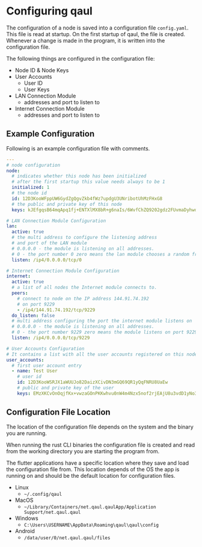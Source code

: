 # Configuring qaul

The configuration of a node is saved into a configuration file `config.yaml`.
This file is read at startup.
On the first startup of qaul, the file is created.
Whenever a change is made in the program, it is written into the configuration file.

The following things are configured in the configuration file:

* Node ID & Node Keys
* User Accounts
  * User ID
  * User Keys
* LAN Connection Module
  * addresses and port to listen to
* Internet Connection Module
  * addresses and port to listen to


## Example Configuration

Following is an example configuration file with comments.

```yaml
---
# node configuration
node:
  # indicates whether this node has been initialized
  # after the first startup this value needs always to be 1
  initialized: 1
  # the node id
  id: 12D3KooWFppUW6GydZgQgvZkb4fWz7updgU3UNribotUhMzFHxG8
  # the public and private key of this node
  keys: kJEfgqsB64mqApq1fj+ENTXlMX8bR+g6naIs/6WvfChZQ9202gdz2FUvmaDyhwddiwi/HUv1UzQn2xkmLL6CKQ==

# LAN Connection Module Configuration
lan:
  active: true
  # the multi address to configure the listening address 
  # and port of the LAN module
  # 0.0.0.0 - the module is listening on all addresses.
  # 0 - the port number 0 zero means the lan module chooses a random free port
  listen: /ip4/0.0.0.0/tcp/0

# Internet Connection Module Configuration
internet:
  active: true
  # a list of all nodes the Internet module connects to.
  peers:
    # connect to node on the IP address 144.91.74.192
    # on port 9229
    - /ip4/144.91.74.192/tcp/9229
  do_listen: false
  # multi address configuring the port the internet module listens on
  # 0.0.0.0 - the module is listening on all addresses.
  # 0 - the port number 9229 zero means the module listens on port 9229 for incoming connections
  listen: /ip4/0.0.0.0/tcp/9229

# User Accounts Configuration
# It contains a list with all the user accounts registered on this node
user_accounts:
  # first user account entry
  - name: Test User
    # user id
    id: 12D3KooWSRJX1aWUUJo82DaizXCivDN3mGQ69QR1yQqFNRU8UaEw
    # public and private key of the user
    keys: EMzXKCvOnOqjfKx+vwzaGOnPKKwhvu0nW4m4Nzx5nof2rjEAjU8u3vdD1yNo3j3FVg3qjV2VgiP3XkNo3Wz21A==
```

## Configuration File Location

The location of the configuration file depends on the system and the 
binary you are running.

When running the rust CLI binaries the configuration file is created and 
read from the working directory you are starting the program from.

The flutter applications have a specific location where they save and load the 
configuration file from.
This location depends of the OS the app is running on and should be the default
location for configuration files.

* Linux
  * `~/.config/qaul`
* MacOS
  * `~/Library/Containers/net.qaul.qaulApp/Application Support/net.qaul.qaul`
* Windows
  * `C:\Users\USERNAME\AppData\Roaming\qaul\qaul\config`
* Android
  * `/data/user/0/net.qaul.qaul/files`
